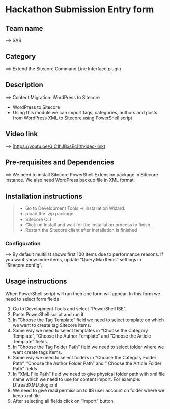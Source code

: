 # Hackathon Submission Entry form

## Team name
⟹ SAS

## Category
⟹ Extend the Sitecore Command Line Interface plugin

## Description
⟹ Content Migration: WordPress to Sitecore  

  - WordPress to Sitecore
  - Using this module we can import tags, categories, authors and posts from WordPress XML to Sitecore using PowerShell script

## Video link
⟹ [https://youtu.be/GiC1hJBxsEc](#video-link)



## Pre-requisites and Dependencies

⟹ We need to install Sitecore PowerShell Extension package in Sitecore instance. We also need WordPress backup file in XML format.

## Installation instructions

> - Go to Development Tools -> Installation Wizard.
> - pload the .zip package.
> - Sitecore CLI
> - Click on Install and wait for the installation process to finish.
> - Restart the Sitecore client after installation is finished


### Configuration
⟹ By default multilist shows first 100 items due to performance reasons. If you want show more items, update “Query.MaxItems” settings in “Sitecore.config”.

## Usage instructions
When PowerShell script will run then one form will appear. In this form we need to select form fields

1. Go to Development Tools and select “PowerShell ISE”.
2. Paste PowerShell script and run it.
3. In ”Choose the Tag Template” field we need to select template on which we want to create tag
Sitecore items.
4. Same way we need to select templates in “Choose the Category Template”, ”Choose the Author
Template” and ”Choose the Article Template” fields.
5. In ”Choose the Tag Folder Path” field we need to select folder where we want create tags items.
6. Same way we need to select folders in “Choose the Category Folder Path”, ”Choose the Author
Folder Path” and ” Choose the Article Folder Path” fields.
7. In “XML File Path” field we need to give physical folder path with xml file name which we need to use
for content import. For example: D:\readXML\blog.xml
8. We need to give read permission to IIS user account on folder where we keep xml file.
9. After selecting all fields click on “Import” button.
